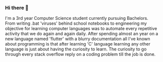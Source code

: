 ### Hi there 👋

<!--
**neel-sharma/neel-sharma** is a ✨ _special_ ✨ repository because its `README.md` (this file) appears on your GitHub profile.
-->

I'm a 3rd year Computer Science student currently pursuing Bachelors. 
From writing .bat 'viruses' behind school notebooks to engineering my 
objective for learning computer languages was to automate every 
repetitive activity that we do again and again daily. 
After spending almost an year on a new language named 'flutter' with a blurry 
documentation all I've known about programming is that after 
learning 'C' language learning any other language 
is just about having the curiosity to learn. The curiosity to go through every 
stack overflow reply on a coding problem till the job is done. 

